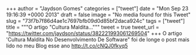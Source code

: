 
+++
author = "Jaydson Gomes"
categories = ["tweet"]
date = "Mon Sep 23 19:16:39 +0000 2013"
draft = false
image = "No media found for this Tweet"
slug = "73f7b7f86d4ae1c7697bfb09d0d85bf2daca924c"
tags = ["tweet"]
title = """O artigo "Cultura Maldita..."""
tweet = true
tweet_url = "https://twitter.com/jaydson/status/382221993061269504"
+++
O artigo 'Cultura Maldita No Desenvolvimento De Software" foi de longe o post mais lido no meu Blog esse ano http://t.co/cNQJ0fkyq5

